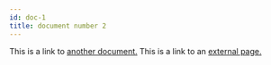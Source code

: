 ```yaml
---
id: doc-1
title: document number 2
---
```


This is a link to [another document.](doc3.md)
This is a link to an [external page.](http://www.example.com)
